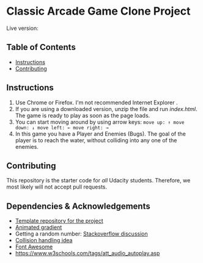 
# Classic Arcade Game Clone Project

Live version:  


## Table of Contents

- [Instructions](#instructions)
- [Contributing](#contributing)

## Instructions

1. Use Chrome or Firefox. I'm not recommended Internet Explorer .
2. If you are using a downloaded version, unzip the file and run _index.html_. The game is ready to play as soon as the page loads.
3. You can start moving around by using arrow keys:
``move up: ↑
move down: ↓
move left: ←
move right: →``
4. In this game you have a Player and Enemies (Bugs). The goal of the player is to reach the water, without colliding into any one of the enemies.

## Contributing

This repository is the starter code for _all_ Udacity students. Therefore, we most likely will not accept pull requests.


## Dependencies & Acknowledgements

* [Template repository for the project](https://github.com/udacity/frontend-nanodegree-arcade-game)
* [Animated gradient](https://codepen.io/P1N2O/pen/pyBNzX)
* Getting a random number: [Stackoverflow discussion](https://stackoverflow.com/questions/1527803/generating-random-whole-numbers-in-javascript-in-a-specific-range/1527821)
* [Collision handling idea](https://medium.com/letsboot/classic-arcade-game-with-js-5687e4125169)
* [Font Awesome](https://fontawesome.com/get-started)
* https://www.w3schools.com/tags/att_audio_autoplay.asp
